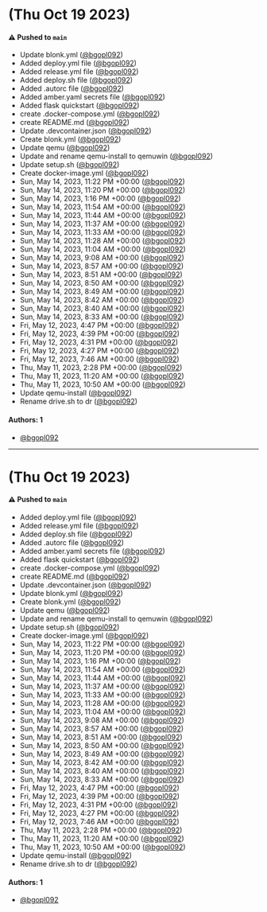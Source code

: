 # (Thu Oct 19 2023)

#### ⚠️ Pushed to `main`

- Update blonk.yml ([@bgopl092](https://github.com/bgopl092))
- Added deploy.yml file ([@bgopl092](https://github.com/bgopl092))
- Added release.yml file ([@bgopl092](https://github.com/bgopl092))
- Added deploy.sh file ([@bgopl092](https://github.com/bgopl092))
- Added .autorc file ([@bgopl092](https://github.com/bgopl092))
- Added amber.yaml secrets file ([@bgopl092](https://github.com/bgopl092))
- Added flask quickstart ([@bgopl092](https://github.com/bgopl092))
- create .docker-compose.yml ([@bgopl092](https://github.com/bgopl092))
- create README.md ([@bgopl092](https://github.com/bgopl092))
- Update .devcontainer.json ([@bgopl092](https://github.com/bgopl092))
- Create blonk.yml ([@bgopl092](https://github.com/bgopl092))
- Update qemu ([@bgopl092](https://github.com/bgopl092))
- Update and rename qemu-install to qemuwin ([@bgopl092](https://github.com/bgopl092))
- Update setup.sh ([@bgopl092](https://github.com/bgopl092))
- Create docker-image.yml ([@bgopl092](https://github.com/bgopl092))
- Sun, May 14, 2023, 11:22 PM +00:00 ([@bgopl092](https://github.com/bgopl092))
- Sun, May 14, 2023, 11:20 PM +00:00 ([@bgopl092](https://github.com/bgopl092))
- Sun, May 14, 2023, 1:16 PM +00:00 ([@bgopl092](https://github.com/bgopl092))
- Sun, May 14, 2023, 11:54 AM +00:00 ([@bgopl092](https://github.com/bgopl092))
- Sun, May 14, 2023, 11:44 AM +00:00 ([@bgopl092](https://github.com/bgopl092))
- Sun, May 14, 2023, 11:37 AM +00:00 ([@bgopl092](https://github.com/bgopl092))
- Sun, May 14, 2023, 11:33 AM +00:00 ([@bgopl092](https://github.com/bgopl092))
- Sun, May 14, 2023, 11:28 AM +00:00 ([@bgopl092](https://github.com/bgopl092))
- Sun, May 14, 2023, 11:04 AM +00:00 ([@bgopl092](https://github.com/bgopl092))
- Sun, May 14, 2023, 9:08 AM +00:00 ([@bgopl092](https://github.com/bgopl092))
- Sun, May 14, 2023, 8:57 AM +00:00 ([@bgopl092](https://github.com/bgopl092))
- Sun, May 14, 2023, 8:51 AM +00:00 ([@bgopl092](https://github.com/bgopl092))
- Sun, May 14, 2023, 8:50 AM +00:00 ([@bgopl092](https://github.com/bgopl092))
- Sun, May 14, 2023, 8:49 AM +00:00 ([@bgopl092](https://github.com/bgopl092))
- Sun, May 14, 2023, 8:42 AM +00:00 ([@bgopl092](https://github.com/bgopl092))
- Sun, May 14, 2023, 8:40 AM +00:00 ([@bgopl092](https://github.com/bgopl092))
- Sun, May 14, 2023, 8:33 AM +00:00 ([@bgopl092](https://github.com/bgopl092))
- Fri, May 12, 2023, 4:47 PM +00:00 ([@bgopl092](https://github.com/bgopl092))
- Fri, May 12, 2023, 4:39 PM +00:00 ([@bgopl092](https://github.com/bgopl092))
- Fri, May 12, 2023, 4:31 PM +00:00 ([@bgopl092](https://github.com/bgopl092))
- Fri, May 12, 2023, 4:27 PM +00:00 ([@bgopl092](https://github.com/bgopl092))
- Fri, May 12, 2023, 7:46 AM +00:00 ([@bgopl092](https://github.com/bgopl092))
- Thu, May 11, 2023, 2:28 PM +00:00 ([@bgopl092](https://github.com/bgopl092))
- Thu, May 11, 2023, 11:20 AM +00:00 ([@bgopl092](https://github.com/bgopl092))
- Thu, May 11, 2023, 10:50 AM +00:00 ([@bgopl092](https://github.com/bgopl092))
- Update qemu-install ([@bgopl092](https://github.com/bgopl092))
- Rename drive.sh to dr ([@bgopl092](https://github.com/bgopl092))

#### Authors: 1

- [@bgopl092](https://github.com/bgopl092)

---

# (Thu Oct 19 2023)

#### ⚠️ Pushed to `main`

- Added deploy.yml file ([@bgopl092](https://github.com/bgopl092))
- Added release.yml file ([@bgopl092](https://github.com/bgopl092))
- Added deploy.sh file ([@bgopl092](https://github.com/bgopl092))
- Added .autorc file ([@bgopl092](https://github.com/bgopl092))
- Added amber.yaml secrets file ([@bgopl092](https://github.com/bgopl092))
- Added flask quickstart ([@bgopl092](https://github.com/bgopl092))
- create .docker-compose.yml ([@bgopl092](https://github.com/bgopl092))
- create README.md ([@bgopl092](https://github.com/bgopl092))
- Update .devcontainer.json ([@bgopl092](https://github.com/bgopl092))
- Update blonk.yml ([@bgopl092](https://github.com/bgopl092))
- Create blonk.yml ([@bgopl092](https://github.com/bgopl092))
- Update qemu ([@bgopl092](https://github.com/bgopl092))
- Update and rename qemu-install to qemuwin ([@bgopl092](https://github.com/bgopl092))
- Update setup.sh ([@bgopl092](https://github.com/bgopl092))
- Create docker-image.yml ([@bgopl092](https://github.com/bgopl092))
- Sun, May 14, 2023, 11:22 PM +00:00 ([@bgopl092](https://github.com/bgopl092))
- Sun, May 14, 2023, 11:20 PM +00:00 ([@bgopl092](https://github.com/bgopl092))
- Sun, May 14, 2023, 1:16 PM +00:00 ([@bgopl092](https://github.com/bgopl092))
- Sun, May 14, 2023, 11:54 AM +00:00 ([@bgopl092](https://github.com/bgopl092))
- Sun, May 14, 2023, 11:44 AM +00:00 ([@bgopl092](https://github.com/bgopl092))
- Sun, May 14, 2023, 11:37 AM +00:00 ([@bgopl092](https://github.com/bgopl092))
- Sun, May 14, 2023, 11:33 AM +00:00 ([@bgopl092](https://github.com/bgopl092))
- Sun, May 14, 2023, 11:28 AM +00:00 ([@bgopl092](https://github.com/bgopl092))
- Sun, May 14, 2023, 11:04 AM +00:00 ([@bgopl092](https://github.com/bgopl092))
- Sun, May 14, 2023, 9:08 AM +00:00 ([@bgopl092](https://github.com/bgopl092))
- Sun, May 14, 2023, 8:57 AM +00:00 ([@bgopl092](https://github.com/bgopl092))
- Sun, May 14, 2023, 8:51 AM +00:00 ([@bgopl092](https://github.com/bgopl092))
- Sun, May 14, 2023, 8:50 AM +00:00 ([@bgopl092](https://github.com/bgopl092))
- Sun, May 14, 2023, 8:49 AM +00:00 ([@bgopl092](https://github.com/bgopl092))
- Sun, May 14, 2023, 8:42 AM +00:00 ([@bgopl092](https://github.com/bgopl092))
- Sun, May 14, 2023, 8:40 AM +00:00 ([@bgopl092](https://github.com/bgopl092))
- Sun, May 14, 2023, 8:33 AM +00:00 ([@bgopl092](https://github.com/bgopl092))
- Fri, May 12, 2023, 4:47 PM +00:00 ([@bgopl092](https://github.com/bgopl092))
- Fri, May 12, 2023, 4:39 PM +00:00 ([@bgopl092](https://github.com/bgopl092))
- Fri, May 12, 2023, 4:31 PM +00:00 ([@bgopl092](https://github.com/bgopl092))
- Fri, May 12, 2023, 4:27 PM +00:00 ([@bgopl092](https://github.com/bgopl092))
- Fri, May 12, 2023, 7:46 AM +00:00 ([@bgopl092](https://github.com/bgopl092))
- Thu, May 11, 2023, 2:28 PM +00:00 ([@bgopl092](https://github.com/bgopl092))
- Thu, May 11, 2023, 11:20 AM +00:00 ([@bgopl092](https://github.com/bgopl092))
- Thu, May 11, 2023, 10:50 AM +00:00 ([@bgopl092](https://github.com/bgopl092))
- Update qemu-install ([@bgopl092](https://github.com/bgopl092))
- Rename drive.sh to dr ([@bgopl092](https://github.com/bgopl092))

#### Authors: 1

- [@bgopl092](https://github.com/bgopl092)
